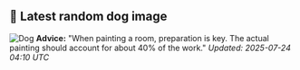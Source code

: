 ## 🐶 Latest random dog image
![Dog](https://images.dog.ceo/breeds/bullterrier-staffordshire/n02093256_5654.jpg)
**Advice:** "When painting a room, preparation is key. The actual painting should account for about 40% of the work."
*Updated: 2025-07-24 04:10 UTC*
